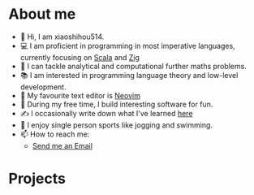# About me

- 👋 Hi, I am xiaoshihou514.
- 💻 I am proficient in programming in most imperative languages, currently focusing on [Scala](https://scala-lang.org) and [Zig](https://ziglang.org)
- 💪 I can tackle analytical and computational further maths problems.
- 📚 I am interested in programming language theory and low-level development.
- 📝 My favourite text editor is [Neovim](https://neovim.io)
- 👀 During my free time, I build interesting software for fun.
- ✍️ I occasionally write down what I've learned [here](/blogs/index)
- 🏃 I enjoy single person sports like jogging and swimming.
- 📫 How to reach me:
  - [Send me an Email](mailto:xiaoshihou@tutamail.com)

# Projects

<script setup> 
  import ProjectCard from './components/ProjectCard.vue'
</script>

<ProjectCard title="ndpc" desc="Natural deduction proof compiler" lang="Scala" lang_color="#C12C40" href="/ndpc" />

<ProjectCard title="aristotle" desc="Easy to use gui frontend for ndpc" lang="C++" lang_color="#F34B7C" href="/ndpc/aristotle" />

<ProjectCard title="guard.nvim (Lead maintainer)" desc="Async fast minimalist formatting plugin for Neovim" lang="Lua" lang_color="#00007F" href="https://github.com/nvimdev/guard.nvim" />

<ProjectCard title="wrench" desc="Minimal alternative to GNU make for your C project" lang="Python" lang_color="#3571A5" href="https://github.com/xiaoshihou514/wrench" />

<ProjectCard title="notes" desc="Extremely minimalist note taking app with flutter" lang="Dart" lang_color="#00B3AA" href="https://github.com/xiaoshihou514/notes" />
